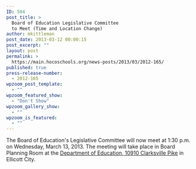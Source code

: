 ```yaml
---
ID: 504
post_title: >
  Board of Education Legislative Committee
  to Meet (Time and Location Change)
author: mkittleman
post_date: 2013-03-12 00:00:15
post_excerpt: ""
layout: post
permalink: >
  https://main.hocoschools.org/news-posts/2013/03/2012-165/
published: true
press-release-number:
  - 2012-165
wpzoom_post_template:
  - ""
wpzoom_featured_show:
  - "Don't Show"
wpzoom_gallery_show:
  - ""
wpzoom_is_featured:
  - ""
---
```

The Board of Education's Legislative Committee will now meet at 1:30 p.m. on Wednesday, March 13, 2013. The meeting will take place in Board Planning Room at the <a href="http://maps.google.com/maps?hl=en&amp;q=10910+Clarksville+Pike,+Ellicott+City,+MD+21042&amp;btnG=Search" target="_blank">Department of Education, 10910 Clarksville Pike</a> in Ellicott City.